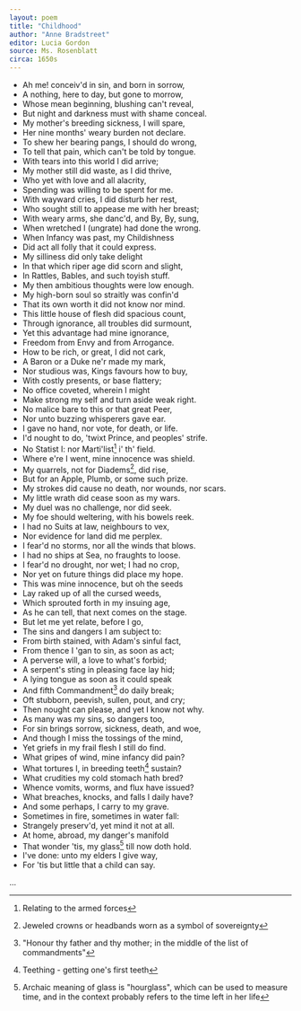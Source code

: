 ```yaml
---
layout: poem
title: "Childhood"
author: "Anne Bradstreet"
editor: Lucia Gordon
source: Ms. Rosenblatt
circa: 1650s
---
```


- Ah me! conceiv'd in sin, and born in sorrow,
- A nothing, here to day, but gone to morrow,
- Whose mean beginning, blushing can't reveal,
- But night and darkness must with shame conceal.
- My mother's breeding sickness, I will spare,
- Her nine months' weary burden not declare.
- To shew her bearing pangs, I should do wrong,
- To tell that pain, which can't be told by tongue.
- With tears into this world I did arrive;
- My mother still did waste, as I did thrive,
- Who yet with love and all alacrity,
- Spending was willing to be spent for me.
- With wayward cries, I did disturb her rest,
- Who sought still to appease me with her breast;
- With weary arms, she danc'd, and By, By, sung,
- When wretched I (ungrate) had done the wrong.
- When Infancy was past, my Childishness
- Did act all folly that it could express.
- My silliness did only take delight
- In that which riper age did scorn and slight,
- In Rattles, Bables, and such toyish stuff.
- My then ambitious thoughts were low enough.
- My high-born soul so straitly was confin'd
- That its own worth it did not know nor mind.
- This little house of flesh did spacious count,
- Through ignorance, all troubles did surmount,
- Yet this advantage had mine ignorance,
- Freedom from Envy and from Arrogance.
- How to be rich, or great, I did not cark,
- A Baron or a Duke ne'r made my mark,
- Nor studious was, Kings favours how to buy,
- With costly presents, or base flattery;
- No office coveted, wherein I might
- Make strong my self and turn aside weak right.
- No malice bare to this or that great Peer,
- Nor unto buzzing whisperers gave ear.
- I gave no hand, nor vote, for death, or life.
- I'd nought to do, 'twixt Prince, and peoples' strife.
- No Statist I: nor Marti'list[^fn1] i' th' field.
- Where e're I went, mine innocence was shield.
- My quarrels, not for Diadems[^fn2], did rise,
- But for an Apple, Plumb, or some such prize.
- My strokes did cause no death, nor wounds, nor scars.
- My little wrath did cease soon as my wars.
- My duel was no challenge, nor did seek.
- My foe should weltering, with his bowels reek.
- I had no Suits at law, neighbours to vex,
- Nor evidence for land did me perplex.
- I fear'd no storms, nor all the winds that blows.
- I had no ships at Sea, no fraughts to loose.
- I fear'd no drought, nor wet; I had no crop,
- Nor yet on future things did place my hope.
- This was mine innocence, but oh the seeds
- Lay raked up of all the cursed weeds,
- Which sprouted forth in my insuing age,
- As he can tell, that next comes on the stage.
- But let me yet relate, before I go,
- The sins and dangers I am subject to:
- From birth stained, with Adam's sinful fact,
- From thence I 'gan to sin, as soon as act;
- A perverse will, a love to what's forbid;
- A serpent's sting in pleasing face lay hid;
- A lying tongue as soon as it could speak
- And fifth Commandment[^fn3] do daily break;
- Oft stubborn, peevish, sullen, pout, and cry;
- Then nought can please, and yet I know not why.
- As many was my sins, so dangers too,
- For sin brings sorrow, sickness, death, and woe,
- And though I miss the tossings of the mind,
- Yet griefs in my frail flesh I still do find.
- What gripes of wind, mine infancy did pain?
- What tortures I, in breeding teeth[^fn4] sustain?
- What crudities my cold stomach hath bred?
- Whence vomits, worms, and flux have issued?
- What breaches, knocks, and falls I daily have?
- And some perhaps, I carry to my grave.
- Sometimes in fire, sometimes in water fall:
- Strangely preserv'd, yet mind it not at all.
- At home, abroad, my danger's manifold
- That wonder 'tis, my glass[^fn5] till now doth hold.
- I've done: unto my elders I give way,
- For 'tis but little that a child can say.

...

[^fn1]: Relating to the armed forces
[^fn2]: Jeweled crowns or headbands worn as a symbol of sovereignty
[^fn3]: "Honour thy father and thy mother; in the middle of the list of commandments"
[^fn4]: Teething - getting one's first teeth
[^fn5]: Archaic meaning of glass is "hourglass", which can be used to measure time, and in the context probably refers to the time left in her life